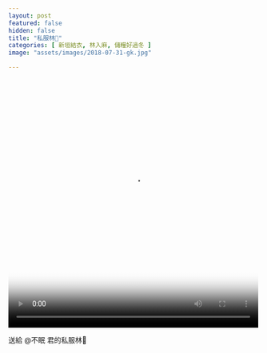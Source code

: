 ```yaml
---
layout: post
featured: false
hidden: false
title: "私服林💖"
categories: [ 新垣結衣, 林入麻, 儲糧好過冬 ]
image: "assets/images/2018-07-31-gk.jpg"

---
```

<video controls="controls" src="{{ site.baseurl }}/assets/images/2018-07-31-gk.mp4" poster="{{ site.baseurl }}/assets/images/2018-07-31-gk.jpg" loop="loop" width="500" height="500">您的瀏覽器不支持 video 標簽。</video>

送給 @不眠 君的私服林💖
